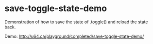 # save-toggle-state-demo
Demonstration of how to save the state of .toggle() and reload the state back.


Demo: http://u64.ca/playground/completed/save-toggle-state-demo/
